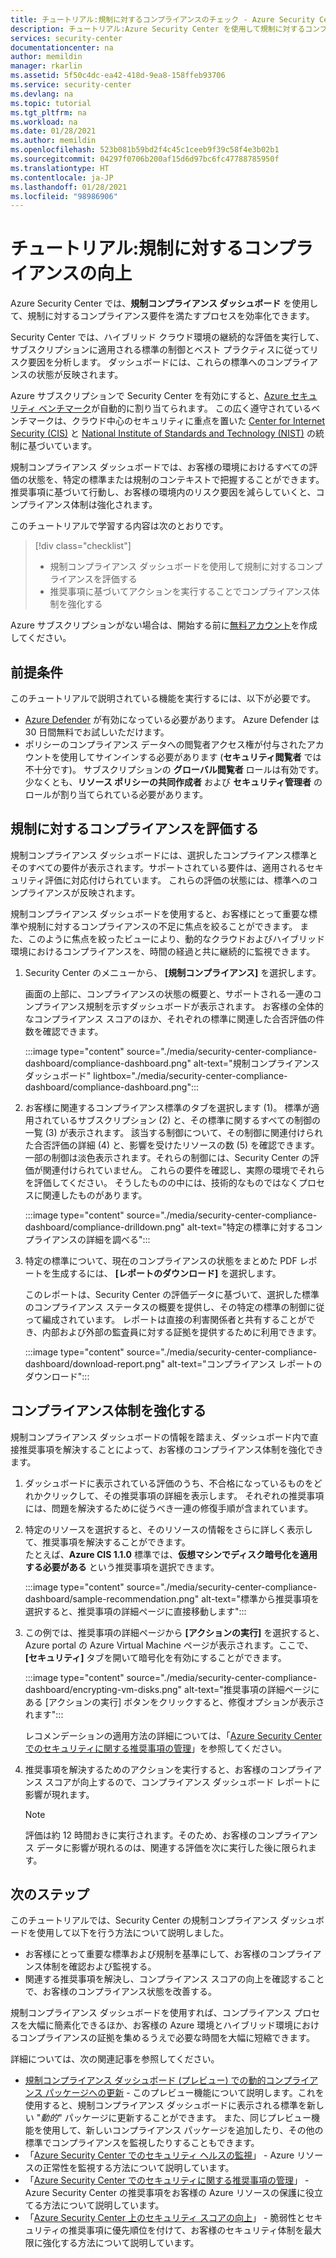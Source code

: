```yaml
---
title: チュートリアル:規制に対するコンプライアンスのチェック - Azure Security Center
description: チュートリアル:Azure Security Center を使用して規制に対するコンプライアンスを向上させる方法について説明します。
services: security-center
documentationcenter: na
author: memildin
manager: rkarlin
ms.assetid: 5f50c4dc-ea42-418d-9ea8-158ffeb93706
ms.service: security-center
ms.devlang: na
ms.topic: tutorial
ms.tgt_pltfrm: na
ms.workload: na
ms.date: 01/28/2021
ms.author: memildin
ms.openlocfilehash: 523b081b59bd2f4c45c1ceeb9f39c58f4e3b02b1
ms.sourcegitcommit: 04297f0706b200af15d6d97bc6fc47788785950f
ms.translationtype: HT
ms.contentlocale: ja-JP
ms.lasthandoff: 01/28/2021
ms.locfileid: "98986906"
---
```

# <a name="tutorial-improve-your-regulatory-compliance"></a>チュートリアル:規制に対するコンプライアンスの向上

Azure Security Center では、**規制コンプライアンス ダッシュボード** を使用して、規制に対するコンプライアンス要件を満たすプロセスを効率化できます。 

Security Center では、ハイブリッド クラウド環境の継続的な評価を実行して、サブスクリプションに適用される標準の制御とベスト プラクティスに従ってリスク要因を分析します。 ダッシュボードには、これらの標準へのコンプライアンスの状態が反映されます。 

Azure サブスクリプションで Security Center を有効にすると、[Azure セキュリティ ベンチマーク](../security/benchmarks/introduction.md)が自動的に割り当てられます。 この広く遵守されているベンチマークは、クラウド中心のセキュリティに重点を置いた [Center for Internet Security (CIS)](https://www.cisecurity.org/benchmark/azure/) と [National Institute of Standards and Technology (NIST)](https://www.nist.gov/) の統制に基づいています。

規制コンプライアンス ダッシュボードでは、お客様の環境におけるすべての評価の状態を、特定の標準または規制のコンテキストで把握することができます。 推奨事項に基づいて行動し、お客様の環境内のリスク要因を減らしていくと、コンプライアンス体制は強化されます。

このチュートリアルで学習する内容は次のとおりです。

> [!div class="checklist"]
> * 規制コンプライアンス ダッシュボードを使用して規制に対するコンプライアンスを評価する
> * 推奨事項に基づいてアクションを実行することでコンプライアンス体制を強化する

Azure サブスクリプションがない場合は、開始する前に[無料アカウント](https://azure.microsoft.com/free/)を作成してください。

## <a name="prerequisites"></a>前提条件

このチュートリアルで説明されている機能を実行するには、以下が必要です。

- [Azure Defender](azure-defender.md) が有効になっている必要があります。 Azure Defender は 30 日間無料でお試しいただけます。
- ポリシーのコンプライアンス データへの閲覧者アクセス権が付与されたアカウントを使用してサインインする必要があります (**セキュリティ閲覧者** では不十分です)。 サブスクリプションの **グローバル閲覧者** ロールは有効です。 少なくとも、**リソース ポリシーの共同作成者** および **セキュリティ管理者** のロールが割り当てられている必要があります。

##  <a name="assess-your-regulatory-compliance"></a>規制に対するコンプライアンスを評価する

規制コンプライアンス ダッシュボードには、選択したコンプライアンス標準とそのすべての要件が表示されます。サポートされている要件は、適用されるセキュリティ評価に対応付けられています。 これらの評価の状態には、標準へのコンプライアンスが反映されます。

規制コンプライアンス ダッシュボードを使用すると、お客様にとって重要な標準や規制に対するコンプライアンスの不足に焦点を絞ることができます。 また、このように焦点を絞ったビューにより、動的なクラウドおよびハイブリッド環境におけるコンプライアンスを、時間の経過と共に継続的に監視できます。

1. Security Center のメニューから、 **[規制コンプライアンス]** を選択します。

    画面の上部に、コンプライアンスの状態の概要と、サポートされる一連のコンプライアンス規制を示すダッシュボードが表示されます。 お客様の全体的なコンプライアンス スコアのほか、それぞれの標準に関連した合否評価の件数を確認できます。

    :::image type="content" source="./media/security-center-compliance-dashboard/compliance-dashboard.png" alt-text="規制コンプライアンス ダッシュボード" lightbox="./media/security-center-compliance-dashboard/compliance-dashboard.png":::

1. お客様に関連するコンプライアンス標準のタブを選択します (1)。 標準が適用されているサブスクリプション (2) と、その標準に関するすべての制御の一覧 (3) が表示されます。 該当する制御について、その制御に関連付けられた合否評価の詳細 (4) と、影響を受けたリソースの数 (5) を確認できます。 一部の制御は淡色表示されます。それらの制御には、Security Center の評価が関連付けられていません。 これらの要件を確認し、実際の環境でそれらを評価してください。 そうしたものの中には、技術的なものではなくプロセスに関連したものがあります。

    :::image type="content" source="./media/security-center-compliance-dashboard/compliance-drilldown.png" alt-text="特定の標準に対するコンプライアンスの詳細を調べる":::

1. 特定の標準について、現在のコンプライアンスの状態をまとめた PDF レポートを生成するには、 **[レポートのダウンロード]** を選択します。

    このレポートは、Security Center の評価データに基づいて、選択した標準のコンプライアンス ステータスの概要を提供し、その特定の標準の制御に従って編成されています。 レポートは直接の利害関係者と共有することができ、内部および外部の監査員に対する証拠を提供するために利用できます。

    :::image type="content" source="./media/security-center-compliance-dashboard/download-report.png" alt-text="コンプライアンス レポートのダウンロード":::

## <a name="improve-your-compliance-posture"></a>コンプライアンス体制を強化する

規制コンプライアンス ダッシュボードの情報を踏まえ、ダッシュボード内で直接推奨事項を解決することによって、お客様のコンプライアンス体制を強化できます。

1.  ダッシュボードに表示されている評価のうち、不合格になっているものをどれかクリックして、その推奨事項の詳細を表示します。 それぞれの推奨事項には、問題を解決するために従うべき一連の修復手順が含まれています。

1.  特定のリソースを選択すると、そのリソースの情報をさらに詳しく表示して、推奨事項を解決することができます。 <br>たとえば、**Azure CIS 1.1.0** 標準では、**仮想マシンでディスク暗号化を適用する必要がある** という推奨事項を選択できます。

    :::image type="content" source="./media/security-center-compliance-dashboard/sample-recommendation.png" alt-text="標準から推奨事項を選択すると、推奨事項の詳細ページに直接移動します":::

1. この例では、推奨事項の詳細ページから **[アクションの実行]** を選択すると、Azure portal の Azure Virtual Machine ページが表示されます。ここで、 **[セキュリティ]** タブを開いて暗号化を有効にすることができます。

    :::image type="content" source="./media/security-center-compliance-dashboard/encrypting-vm-disks.png" alt-text="推奨事項の詳細ページにある [アクションの実行] ボタンをクリックすると、修復オプションが表示されます":::

    レコメンデーションの適用方法の詳細については、「[Azure Security Center でのセキュリティに関する推奨事項の管理](security-center-recommendations.md)」を参照してください。

1.  推奨事項を解決するためのアクションを実行すると、お客様のコンプライアンス スコアが向上するので、コンプライアンス ダッシュボード レポートに影響が現れます。

    > [!NOTE]
    > 評価は約 12 時間おきに実行されます。そのため、お客様のコンプライアンス データに影響が現れるのは、関連する評価を次に実行した後に限られます。

## <a name="next-steps"></a>次のステップ

このチュートリアルでは、Security Center の規制コンプライアンス ダッシュボードを使用して以下を行う方法について説明しました。

-   お客様にとって重要な標準および規制を基準にして、お客様のコンプライアンス体制を確認および監視する。
-   関連する推奨事項を解決し、コンプライアンス スコアの向上を確認することで、お客様のコンプライアンス状態を改善する。

規制コンプライアンス ダッシュボードを使用すれば、コンプライアンス プロセスを大幅に簡素化できるほか、お客様の Azure 環境とハイブリッド環境におけるコンプライアンスの証拠を集めるうえで必要な時間を大幅に短縮できます。

詳細については、次の関連記事を参照してください。

-   [規制コンプライアンス ダッシュボード (プレビュー) での動的コンプライアンス パッケージへの更新](update-regulatory-compliance-packages.md) - このプレビュー機能について説明します。これを使用すると、規制コンプライアンス ダッシュボードに表示される標準を新しい "*動的*" パッケージに更新することができます。 また、同じプレビュー機能を使用して、新しいコンプライアンス パッケージを追加したり、その他の標準でコンプライアンスを監視したりすることもできます。 
-   「[Azure Security Center でのセキュリティ ヘルスの監視](security-center-monitoring.md)」 - Azure リソースの正常性を監視する方法について説明しています。
-   「[Azure Security Center でのセキュリティに関する推奨事項の管理](security-center-recommendations.md)」 - Azure Security Center の推奨事項をお客様の Azure リソースの保護に役立てる方法について説明しています。
-   「[Azure Security Center 上のセキュリティ スコアの向上](secure-score-security-controls.md)」 - 脆弱性とセキュリティの推奨事項に優先順位を付けて、お客様のセキュリティ体制を最大限に強化する方法について説明しています。
